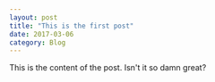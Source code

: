 ```yaml
---
layout: post
title: "This is the first post"
date: 2017-03-06
category: Blog
---
```

This is the content of the post. Isn't it so damn great?
